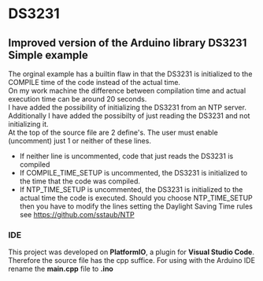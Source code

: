 # DS3231
## Improved version of the Arduino library DS3231 Simple example
The orginal example has a builtin flaw in that the DS3231 is initialized to the COMPILE time of the code instead of the actual time.<br>
On my work machine the difference between compilation time and actual execution time can be around 20 seconds.<br>
I have added the possibility of initializing the DS3231 from an NTP server.<br>
Additionally I have added the possibilty of just reading the DS3231 and not initializing it.<br>
At the top of the source file are 2 define's. The user must enable (uncomment) just 1 or neither of these lines.
* If neither line is uncommented, code that just reads the DS3231 is compiled
* If COMPILE_TIME_SETUP is uncommented, the DS3231 is initialized to the time that the code was compiled.
* If NTP_TIME_SETUP is uncommented, the DS3231 is initialized to the actual time the code is executed.
Should you choose NTP_TIME_SETUP then you have to modify the lines setting the Daylight Saving Time rules see https://github.com/sstaub/NTP
### IDE ###
This project was developed on **PlatformIO**, a plugin for **Visual Studio Code**. Therefore the source file has the cpp suffice. For using with the Arduino IDE rename the **main.cpp** file to **<projectname>.ino**
